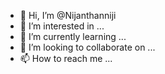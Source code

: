 - 👋 Hi, I’m @Nijanthanniji
- 👀 I’m interested in ...
- 🌱 I’m currently learning ...
- 💞️ I’m looking to collaborate on ...
- 📫 How to reach me ...

<!---
Nijanthanniji/Nijanthanniji is a ✨ special ✨ repository because its `README.md` (this file) appears on your GitHub profile.
You can click the Preview link to take a look at your changes.
--->
